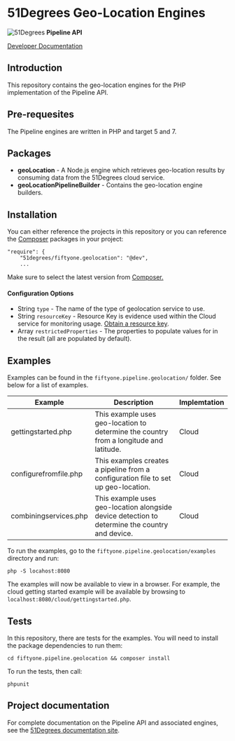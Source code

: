 # 51Degrees Geo-Location Engines

![51Degrees](https://51degrees.com/DesktopModules/FiftyOne/Distributor/Logo.ashx?utm_source=github&utm_medium=repository&utm_content=readme_main&utm_campaign=php-open-source "Data rewards the curious") **Pipeline API**

[Developer Documentation](https://docs.51degrees.com?utm_source=github&utm_medium=repository&utm_content=documentation&utm_campaign=php-open-source "developer documentation")

## Introduction

This repository contains the geo-location engines for the PHP implementation of the Pipeline API.

## Pre-requesites

The Pipeline engines are written in PHP and target 5 and 7.

## Packages
- **geoLocation** - A Node.js engine which retrieves geo-location results by consuming data from the 51Degrees cloud service.
- **geoLocationPipelineBuilder** - Contains the geo-location engine builders.

## Installation

You can either reference the projects in this repository or you can reference the [Composer][composer] packages in your project:

```
"require": {
    "51degrees/fiftyone.geolocation": "@dev",
    ...
```

Make sure to select the latest version from [Composer.][composer]

#### Configuration Options

 - String ``type`` - The name of the type of geolocation service to use.
 - String ``resourceKey`` - Resource Key is evidence used within the Cloud service for monitoring usage. [Obtain a resource key](https://configure.51degrees.com).
 - Array ``restrictedProperties`` - The properties to populate values for in the result (all are populated by default).

## Examples

Examples can be found in the `fiftyone.pipeline.geolocation/` folder. See below for a list of examples.

|Example|Description|Implemtation|
|-------|-----------|------------|
|gettingstarted.php|This example uses geo-location to determine the country from a longitude and latitude.|Cloud|
|configurefromfile.php|This examples creates a pipeline from a configuration file to set up geo-location.|Cloud|
|combiningservices.php|This example uses geo-location alongside device detection to determine the country and device.|Cloud|

To run the examples, go to the `fiftyone.pipeline.geolocation/examples` directory and run:

`php -S locahost:8080`

The examples will now be available to view in a browser. For example, the cloud getting started example will be available
by browsing to `localhost:8080/cloud/gettingstarted.php`.

## Tests

In this repository, there are tests for the examples. 
You will need to install the package dependencies to run them:

`cd fiftyone.pipeline.geolocation && composer install`

To run the tests, then call:

`phpunit`

## Project documentation

For complete documentation on the Pipeline API and associated engines, see the [51Degrees documentation site][Documentation].

[Documentation]: https://docs.51degrees.com
[composer]: https://packagist.org/packages/51degrees/fiftyone.geolocation